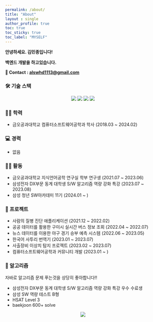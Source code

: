 ```yaml
---
permalink: /about/
title: "About"
layout : single
author_profile: true
toc: true
toc_sticky: true
toc_label: "MYSELF"
---
```


**안녕하세요. 김민종입니다!**

**백엔드 개발을 하고있습니다.**

**📧 Contact : [alswhd1113@gmail.com](mailto:alswhd1113@gmail.com)**

### **🛠 기술 스택**

<div align=center> 
  <img src="https://img.shields.io/badge/java-007396?style=for-the-badge&logo=java&logoColor=white"> 
  <img src="https://img.shields.io/badge/python-3776AB?style=for-the-badge&logo=python&logoColor=white"> 
  <img src="https://img.shields.io/badge/spring-6DB33F?style=for-the-badge&logo=spring&logoColor=white"> 
  <img src="https://img.shields.io/badge/PyTorch-%23EE4C2C.svg?style=for-the-badge&logo=PyTorch&logoColor=white"> 
</div>

### **👨‍🎓  학력**
 - 금오공과대학교 컴퓨터소프트웨어공학과 학사 (2018.03 ~ 2024.02)

### **💻 경력**
 - 없음

### **🏃‍♂️ 활동**
 - 금오공과대학교 지식언어공학 연구실 학부 연구생 (2021.07 ~ 2023.06)
 - 삼성전자 DX부문 동계 대학생 S/W 알고리즘 역량 강화 특강 (2023.07 ~ 2023.08)
 - 삼성 청년 SW아카데미 11기 (2024.01 ~ )

### **📜 프로젝트**
 - 사람의 질병 진단 애플리케이션 (2021.12 ~ 2022.02)
 - 공공 데이터를 활용한 구미시 실시간 버스 정보 조회 (2022.04 ~ 2022.07)
 - 뉴스 데이터를 이용한 야구 경기 승부 예측 시스템 (2022.06 ~ 2023.05)
 - 한국어 사투리 번역기 (2023.01 ~ 2023.07)
 - 사출장비 이상치 탐지 프로젝트 (2023.02 ~ 2023.07)
 - 컴퓨터소프트웨어공학과 커뮤니티 개발 (2023.01 ~ )

### **💚 알고리즘**
자바로 알고리즘 문제 푸는것을 상당히 좋아합니다!!
- 삼성전자 DX부문 동계 대학생 S/W 알고리즘 역량 강화 특강 우수 수료생
- 삼성 SW 역량 테스트 B형
- HSAT Level 3
- baekjoon 600+ solve

<div align = center>
    <a href = "https://solved.ac/profile/alswhd1113"> 
        <img align='center' src="http://mazassumnida.wtf/api/v2/generate_badge?boj=alswhd1113">
    </a>
</div>

